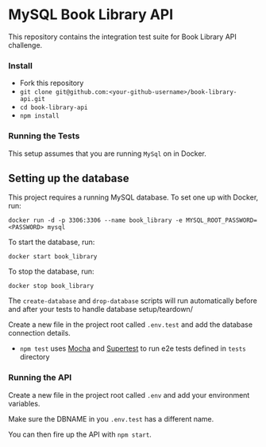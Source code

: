 # MySQL Book Library API

This repository contains the integration test suite for Book Library API challenge.

### Install
- Fork this repository
- `git clone git@github.com:<your-github-username>/book-library-api.git`
- `cd book-library-api`
- `npm install`

### Running the Tests
This setup assumes that you are running `MySql` on in Docker.

## Setting up the database

This project requires a running MySQL database. To set one up with Docker, run:

```
docker run -d -p 3306:3306 --name book_library -e MYSQL_ROOT_PASSWORD=<PASSWORD> mysql
```
To start the database, run:

```
docker start book_library
```

To stop the database, run:

```
docker stop book_library
```

The `create-database` and `drop-database` scripts will run automatically before and after your tests to handle database setup/teardown/

Create a new file in the project root called `.env.test` and add the database connection details.


- `npm test` uses [Mocha](https://mochajs.org/) and [Supertest](https://www.npmjs.com/package/supertest) to run e2e tests defined in `tests` directory

### Running the API

Create a new file in the project root called `.env` and add your environment variables.

Make sure the DBNAME in you `.env.test` has a different name.

You can then fire up the API with `npm start`.
